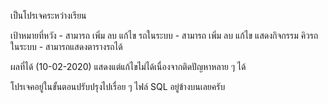 เป็นโปรเจคระหว่างเรียน 

เป้าหมายที่หวัง
    - สามารถ เพิ่ม ลบ แก้ไข รถในระบบ
    - สามารถ เพิ่ม ลบ แก้ไข แสดงกิจกรรม คิวรถในระบบ
    - สามารถแสดงตารางรถได้
   
ผลที่ได้ 
    (10-02-2020) แสดงแต่แก้ไขไม่ได้เนื่องจากติดปัญหาหลาย ๆ ได้
    
 
โปรเจคอยู่ในขั้นตอนปรับปรุงไปเรื่อย ๆ 
ไฟล์ SQL อยู่ข้างบนเลยครับ
